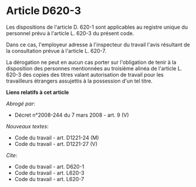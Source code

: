# Article D620-3

Les dispositions de l'article D. 620-1 sont applicables au registre unique du personnel prévu à l'article L. 620-3 du présent
code.

Dans ce cas, l'employeur adresse à l'inspecteur du travail l'avis résultant de la consultation prévue à l'article L. 620-7.

La dérogation ne peut en aucun cas porter sur l'obligation de tenir à la disposition des personnes mentionnées au troisième
alinéa de l'article L. 620-3 des copies des titres valant autorisation de travail pour les travailleurs étrangers assujettis
à la possession d'un tel titre.

**Liens relatifs à cet article**

_Abrogé par_:

  - Décret n°2008-244 du 7 mars 2008 - art. 9 (V)

_Nouveaux textes_:

  - Code du travail - art. D1221-24 (M)
  - Code du travail - art. D1221-27 (V)

_Cite_:

  - Code du travail - art. D620-1
  - Code du travail - art. L620-3
  - Code du travail - art. L620-7
